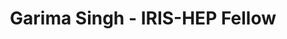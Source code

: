 ---
permalink: /fellows/GarimaSingh.html
layout: fellow
pagetype: fellow
active: false
title: Garima Singh - IRIS-HEP Fellow
fellow-name: Garima Singh
project_title: Floating Point Error Evaluation With Clad
focus-area: ia
dates:
  start: 2021-01-11
  end: 2021-05-30
photo: /assets/images/team/fellows-2021/garima-singh.jpg
institution: Manipal Institute of Technology
website:
e-mail: garimasingh0028@gmail.com
mentors:
- Vassil Vassilev (Princeton University)
- David Lange (Princeton University)
project_goal: >
  Floating-point estimation errors have been a testament to the finite nature of computing.
  Moreover, the predominance of Floating-point numbers in real-valued computation
  does not help that fact. Float computations are highly dependent on precision, and
  in most cases, very high precision calculation is not only not possible but very
  inefficient. Here, one has no choice but to resort to lower precision computing,
  which in turn is quite prone to errors. These errors result in inaccurate and sometimes
  catastrophic results; hence, it is imperative to estimate these errors accurately.
  This project aims to use Clad, a source transformation AD tool for C++ implemented
  as a plugin for the C++ compiler Clang, to develop a generic error estimation framework
  that is not bound to a particular error approximation model. It will allow users
  to select their preferable estimation logic and automatically generate functions
  augmented with code for the specified error estimator.
proposal: /assets/pdf/garima_proposal.pdf
presentations:
- title: Floating Point Error Evaluation With Clad
  date: 2021-06-21
  url: https://indico.cern.ch/event/1040761/contributions/4371613/attachments/2268248/3851583/floating_point_error_est.pdf
  meeting: IRIS-HEP Topical Meetings
  meetingurl: https://indico.cern.ch/event/1040761/
  recordingurl:
  focus-area: ia
- title: Estimating Floating-Point Errors Using Automatic Differentiation
  date: 2022-04-14
  url: https://compiler-research.org/assets/presentations/G_Singh-SIAMUQ22_FP_Error_Estimation.pdf
  meeting: SIAM Conference on Uncertainty Quantification (UQ22)
  meetingurl: https://www.siam.org/conferences/cm/conference/uq22
  recordingurl: https://www.youtube.com/watch?v=pndnawFPKHA&list=PLeZvkLnDkqbS8yQZ6VprODLKQVdL7vlTO&index=8
  focus-area: ia
- title: Automatic Differentiation in ROOT
  date: 2022-09-14
  url: https://indico.cern.ch/event/1145124/contributions/4948827/
  meeting: Second MODE Workshop on Differentiable Programming for Experiment Design
  meetingurl: https://indico.cern.ch/event/1145124/
  recordingurl:
  focus-area: ia
- title: Automatic differentiation of binned likelihoods with RooFit and Clad
  date: 2022-10-26
  url: https://indico.cern.ch/event/1106990/contributions/4998060/
  meeting: 21st International Workshop on Advanced Computing and Analysis Techniques in Physics Research
  meetingurl: https://indico.cern.ch/event/1106990/
  recordingurl:
  focus-area: ia
current_status: >
  <strong>February 2022</strong> - Research Software Intern for IRIS-HEP and CERN SFT (at CERN in Geneva, Switzerland)
github-username: grimmmyshini

linkedin-profile: https://www.linkedin.com/in/garimasingh28/
---